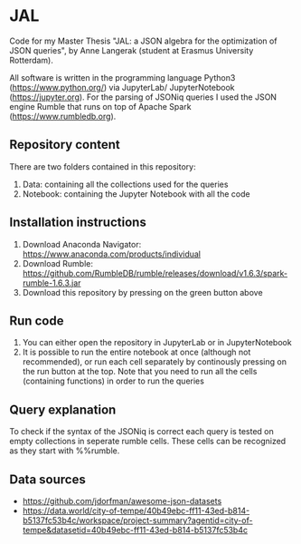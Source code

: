 # JAL

Code for my Master Thesis "JAL: a JSON algebra for the optimization of JSON queries", by Anne Langerak (student at Erasmus University Rotterdam).

All software is written in the programming language Python3 (https://www.python.org/) via JupyterLab/ JupyterNotebook (https://jupyter.org). For the parsing of JSONiq queries I used the JSON engine Rumble that runs on top of Apache Spark (https://www.rumbledb.org). 

## Repository content
There are two folders contained in this repository:

1. Data: containing all the collections used for the queries
2. Notebook: containing the Jupyter Notebook with all the code

## Installation instructions
1. Download Anaconda Navigator: https://www.anaconda.com/products/individual
2. Download Rumble: https://github.com/RumbleDB/rumble/releases/download/v1.6.3/spark-rumble-1.6.3.jar
3. Download this repository by pressing on the green button above 

## Run code

1. You can either open the repository in JupyterLab or in JupyterNotebook
2. It is possible to run the entire notebook at once (although not recommended), or run each cell separately by continously pressing on the run button at the top. Note that you need to run all the cells (containing functions) in order to run the queries

## Query explanation
To check if the syntax of the JSONiq is correct each query is tested on empty collections in seperate rumble cells. These cells can be recognized as they start with %%rumble. 

## Data sources

- https://github.com/jdorfman/awesome-json-datasets
- https://data.world/city-of-tempe/40b49ebc-ff11-43ed-b814-b5137fc53b4c/workspace/project-summary?agentid=city-of-tempe&datasetid=40b49ebc-ff11-43ed-b814-b5137fc53b4c
